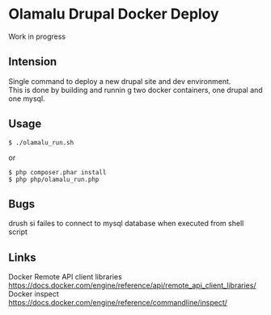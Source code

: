 Olamalu Drupal Docker Deploy
=============

Work in progress

Intension
--------------
Single command to deploy a new drupal site and dev environment.  
This is done by building and runnin g two docker containers, one drupal and one mysql.


Usage
---------

```
$ ./olamalu_run.sh
```
or
```
$ php composer.phar install
$ php php/olamalu_run.php
```

Bugs
-------
drush si failes to connect to mysql database when executed from shell script


Links
--------
Docker Remote API client libraries  
https://docs.docker.com/engine/reference/api/remote_api_client_libraries/  
Docker inspect  
https://docs.docker.com/engine/reference/commandline/inspect/  